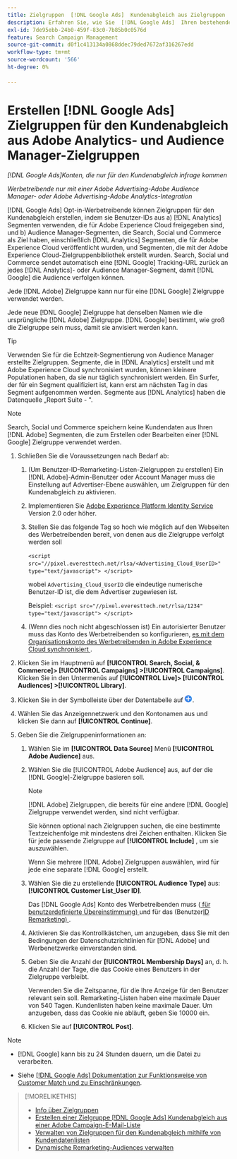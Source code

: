 ```yaml
---
title: Zielgruppen  [!DNL Google Ads]  Kundenabgleich aus Zielgruppen  [!DNL Adobe]  Zielgruppen erstellen
description: Erfahren Sie, wie Sie  [!DNL Google Ads]  Ihren bestehenden Adobe Analytics- und Audience Manager-Zielgruppen Kundenabgleich erstellen.
exl-id: 7de95ebb-24b0-459f-83c0-7b85b0c0576d
feature: Search Campaign Management
source-git-commit: d0f1c413134a0868ddec79ded7672af316267edd
workflow-type: tm+mt
source-wordcount: '566'
ht-degree: 0%

---
```


# Erstellen [!DNL Google Ads] Zielgruppen für den Kundenabgleich aus Adobe Analytics- und Audience Manager-Zielgruppen

*[!DNL Google Ads]Konten, die nur für den Kundenabgleich infrage kommen*

*Werbetreibende nur mit einer Adobe Advertising-Adobe Audience Manager- oder Adobe Advertising-Adobe Analytics-Integration*

[!DNL Google Ads] Opt-in-Werbetreibende können Zielgruppen für den Kundenabgleich erstellen, indem sie Benutzer-IDs aus a) [!DNL Analytics] Segmenten verwenden, die für Adobe Experience Cloud freigegeben sind, und b) Audience Manager-Segmenten, die Search, Social und Commerce als Ziel haben, einschließlich [!DNL Analytics] Segmenten, die für Adobe Experience Cloud veröffentlicht wurden, und Segmenten, die mit der Adobe Experience Cloud-Zielgruppenbibliothek erstellt wurden. Search, Social und Commerce sendet automatisch eine [!DNL Google] Tracking-URL zurück an jedes [!DNL Analytics]- oder Audience Manager-Segment, damit [!DNL Google] die Audience verfolgen können.

Jede [!DNL Adobe] Zielgruppe kann nur für eine [!DNL Google] Zielgruppe verwendet werden.

Jede neue [!DNL Google] Zielgruppe hat denselben Namen wie die ursprüngliche [!DNL Adobe] Zielgruppe. [!DNL Google] bestimmt, wie groß die Zielgruppe sein muss, damit sie anvisiert werden kann.

>[!TIP]
>
>Verwenden Sie für die Echtzeit-Segmentierung von Audience Manager erstellte Zielgruppen. Segmente, die in [!DNL Analytics] erstellt und mit Adobe Experience Cloud synchronisiert wurden, können kleinere Populationen haben, da sie nur täglich synchronisiert werden. Ein Surfer, der für ein Segment qualifiziert ist, kann erst am nächsten Tag in das Segment aufgenommen werden. Segmente aus [!DNL Analytics] haben die Datenquelle „Report Suite - &quot;.

>[!NOTE]
>
>Search, Social und Commerce speichern keine Kundendaten aus Ihren [!DNL Adobe] Segmenten, die zum Erstellen oder Bearbeiten einer [!DNL Google] Zielgruppe verwendet werden.

1. Schließen Sie die Voraussetzungen nach Bedarf ab:

   1. (Um Benutzer-ID-Remarketing-Listen-Zielgruppen zu erstellen) Ein [!DNL Adobe]-Admin-Benutzer oder Account Manager muss die Einstellung auf Advertiser-Ebene auswählen, um Zielgruppen für den Kundenabgleich zu aktivieren.

   1. Implementieren Sie [Adobe Experience Platform Identity Service](https://experienceleague.adobe.com/docs/id-service/using/home.html) Version 2.0 oder höher.

   1. Stellen Sie das folgende Tag so hoch wie möglich auf den Webseiten des Werbetreibenden bereit, von denen aus die Zielgruppe verfolgt werden soll

      `<script src="//pixel.everesttech.net/rlsa/<Advertising_Cloud_UserID>" type="text/javascript"> </script>`

      wobei `Advertising_Cloud_UserID` die eindeutige numerische Benutzer-ID ist, die dem Advertiser zugewiesen ist.

      Beispiel: `<script src="//pixel.everesttech.net/rlsa/1234" type="text/javascript"> </script>`

   1. (Wenn dies noch nicht abgeschlossen ist) Ein autorisierter Benutzer muss das Konto des Werbetreibenden so konfigurieren, [ es mit dem Organisationskonto des Werbetreibenden in Adobe Experience Cloud synchronisiert ](/help/search-social-commerce/admin/sync-adobe-audiences.md).

1. Klicken Sie im Hauptmenü auf **[!UICONTROL Search, Social, & Commerce]> [!UICONTROL Campaigns] >[!UICONTROL Campaigns]**. Klicken Sie in den Untermenüs auf **[!UICONTROL Live]> [!UICONTROL Audiences] >[!UICONTROL Library]**.

1. Klicken Sie in der Symbolleiste über der Datentabelle auf ![Erstellen](/help/search-social-commerce/assets/add.png "Erstellen").

1. Wählen Sie das Anzeigennetzwerk und den Kontonamen aus und klicken Sie dann auf **[!UICONTROL Continue]**.

1. Geben Sie die Zielgruppeninformationen an:

   1. Wählen Sie im **[!UICONTROL Data Source]** Menü **[!UICONTROL Adobe Audience]** aus.

   1. Wählen Sie die [!UICONTROL Adobe Audience] aus, auf der die [!DNL Google]-Zielgruppe basieren soll.

      >[!NOTE]
      >
      >[!DNL Adobe] Zielgruppen, die bereits für eine andere [!DNL Google] Zielgruppe verwendet werden, sind nicht verfügbar.

      Sie können optional nach Zielgruppen suchen, die eine bestimmte Textzeichenfolge mit mindestens drei Zeichen enthalten. Klicken Sie für jede passende Zielgruppe auf **[!UICONTROL Include]** , um sie auszuwählen.

      Wenn Sie mehrere [!DNL Adobe] Zielgruppen auswählen, wird für jede eine separate [!DNL Google] erstellt.

   1. Wählen Sie die zu erstellende **[!UICONTROL Audience Type]** aus: **[!UICONTROL Customer List_User ID]**.

      Das [!DNL Google Ads] Konto des Werbetreibenden muss ([ für benutzerdefinierte Übereinstimmung) ](https://support.google.com/adspolicy/answer/6299717) und für das (Benutzer[ID Remarketing) ](https://support.google.com/google-ads/answer/9199250).

   1. Aktivieren Sie das Kontrollkästchen, um anzugeben, dass Sie mit den Bedingungen der Datenschutzrichtlinien für [!DNL Adobe] und Werbenetzwerke einverstanden sind.

   1. Geben Sie die Anzahl der **[!UICONTROL Membership Days]** an, d. h. die Anzahl der Tage, die das Cookie eines Benutzers in der Zielgruppe verbleibt.

      Verwenden Sie die Zeitspanne, für die Ihre Anzeige für den Benutzer relevant sein soll. Remarketing-Listen haben eine maximale Dauer von 540 Tagen. Kundenlisten haben keine maximale Dauer. Um anzugeben, dass das Cookie nie abläuft, geben Sie 10000 ein.

   1. Klicken Sie auf **[!UICONTROL Post]**.

>[!NOTE]
>
>* [!DNL Google] kann bis zu 24 Stunden dauern, um die Datei zu verarbeiten.
>
>* Siehe [[!DNL Google Ads] Dokumentation zur Funktionsweise von Customer Match und zu Einschränkungen](https://support.google.com/displayvideo/answer/9539301).

>[!MORELIKETHIS]
>
>* [Info über Zielgruppen](audience-about.md)
>* [Erstellen einer Zielgruppe  [!DNL Google Ads]  Kundenabgleich aus einer Adobe Campaign-E-Mail-Liste](google-audience-from-campaign-email-list.md)
>* [Verwalten von Zielgruppen für den Kundenabgleich mithilfe von Kundendatenlisten](audience-from-customer-data-list.md)
>* [Dynamische Remarketing-Audiences verwalten](audience-dynamic-remarketing-manage.md)
